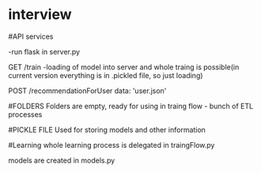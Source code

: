 # interview

#API services 

-run flask in server.py

GET /train
-loading of model into server and whole traing is possible(in current version everything is in .pickled file, so just loading)

POST /recommendationForUser
data: 'user.json'

#FOLDERS
Folders are empty, ready for using in traing flow - bunch of ETL processes

#PICKLE FILE
Used for storing models and other information 

#Learning
whole learning process is delegated in traingFlow.py

models are created in models.py

